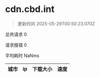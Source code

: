 
  # cdn.cbd.int

  > 更新时间 2025-05-29T00:50:23.070Z
  
  总共请求 0

  请求报错 0

  平均耗时 NaNms

|城市|ip|下载大小|速度|
|-----|----------|---|---|

  